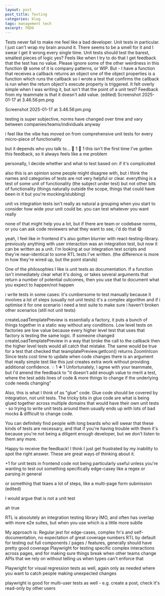 ```yaml
---
layout: post
post_title: Testing
categories: blog
tags: management tech
excerpt: TODO
---
```


Tests never fail to make me feel like a bad developer. Unit tests in particular. I just can't wrap my brain around it. There seems to be a smell for it and I swear I get it wrong every single time. Unit tests should test the barest, smallest pieces of logic yes? Feels like when I try to do that I get feedback that the test has no value.
Please ignore some of the other weirdness in this function :sweat_smile: some of it is company patterns, or WIP. But -
 I have a function that
receives a callback
returns an object
one of the object properties is a function which runs the callback
so I wrote a test that confirms the callback is run when the return object's execute property is triggered. It felt overly simple when I was writing it, but isn't that the point of a unit test? Feedback from my teammate is that it doesn't add value. (edited) 
Screenshot 2025-01-17 at 3.46.56 pm.png
 
Screenshot 2025-01-17 at 3.46.56 pm.png

testing is super subjective, norms have changed over time and vary between companies/teams/individuals anyway

i feel like the vibe has moved on from comprehensive unit tests for every micro-piece of functionality

but it depends who you talk to...
:see_no_evil:
1
:100:
1
this isn't the first time I've gotten this feedback, so it always feels like a me problem

personally, I decide whether and what to test based on: if it's complicated

also this is an opinion some people might disagree with, but i think the names and categories of tests are not very helpful or clear.
everything is a test of some unit of functionality (the subject under test) but not other bits of functionality (things naturally outside the scope, things that could have been in it but you're mocking/stubbing)

unit vs integration tests isn't really as natural a grouping when you start to consider how wide your unit could be. you can test whatever you want really

none of that might help you a lot, but if there are team or codebase norms, or you can ask code reviewers what they want to see, i'd do that :smile:

yeah, I feel like in frontend it's also gotten blurrier with react-testing-library. previously anything with user interaction was an integration test, but now it can be written as a unit. I'm looking at our integration test scripts and they're near-identical to some RTL tests I've written. (the difference is more in how they're wired up, but the point stands)

One of the philosophies I like is unit tests as documentation. If a function isn't immediately clear what it's doing, or takes several arguments that return a number of potential outcomes, then you use that to document what you expect to happen/not happen

i write tests in some cases:
it's cumbersome to test manually because it involves a lot of steps (usually not unit tests)
it's a complex algorithm and if i optimise it for one scenario i need a test suite to make sure i haven't broken other scenarios (still not unit tests)

createLoadTemplatePreview is essentially a factory, it puts a bunch of things together in a static way without any conditions. Low level tests on factories are low value because every higher level test that uses that factory is testing the same logic.
If someone changed createLoadTemplatePreview
in a way that broke the call to the callback then the higher level tests would all catch that mistake.
The same would be true for a test that checked that teamplatePreview.getIcon() returns ZoomInIcon
Since tests cost time to update when code changes there is an argument that really simple test like this just creates extra work without providing additional confidence.
:bulb:
1
:heavy_plus_sign:
1
Unfortunately, I agree with your teammate, but I'd amend the feedback to "it doesn't add enough value to merit a test, where the test adds lines of code & more things to change if the underlying code needs changing"

Also, this is what I think of as "glue" code. Glue code should be covered by integration, not unit tests. The tricky bits in glue code are what is being glued together across multiple domains that would have their own unit tests - so trying to write unit tests around them usually ends up with lots of bad mocks & difficult to change code.

You can definitely find people with long beards who will swear that these kinds of tests are necessary, and that if you're having trouble with them it's because you're not being a diligent enough developer, but we don't listen to them any more.

Happy to receive the feedback! I think I just get frustrated by my inability to spot the right answer. These are great ways of thinking about it.

+1 for unit tests in frontend code not being particularly useful unless you're wanting to test out something specifically edge-casey like a regex or parsing in general

or something that tkaes a lot of steps, like a multi-page form submission (edited) 

I would argue that is not a unit test

ah true

RTL is absolutely an integration testing library IMO, and often has overlap with more e2e suites, but when you use which is a little more subtle

My approach is:
Regular jest for edge-cases, complex fn's and self-documentation, no expectation of great coverage numbers
RTL by default for testing out full components / pages / features, generally should have pretty good coverage
Playwright for testing specific complex interactions across pages, and for making sure things break when other teams change APIs that we rely on without telling us when types can't enforce that

Playwright for visual regression tests as well, again only as needed where you want to catch people making unexpected changes

playwright is good for multi-user tests as well - e.g. create a post, check it's read-only by other users